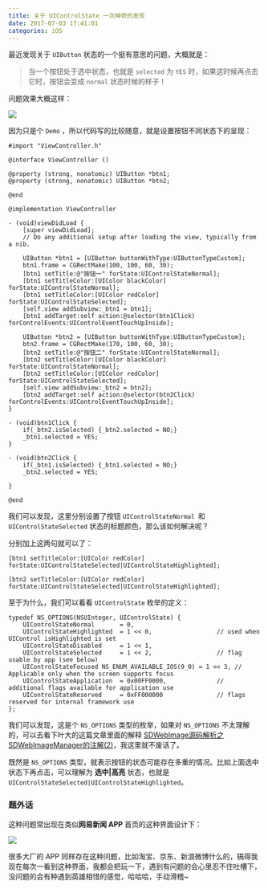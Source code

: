 ```yaml
---
title: 关于 UIControlState 一次神奇的发现
date: 2017-07-03 17:41:01
categories: iOS
---
```


最近发现关于 `UIButton` 状态的一个挺有意思的问题，大概就是：

> 当一个按钮处于选中状态，也就是 `selected` 为 `YES` 时，如果这时候再点击它时，按钮会变成 `normal` 状态时候的样子！

问题效果大概这样：

![](/images/events.gif)

<!--more-->

因为只是个 `Demo` ，所以代码写的比较随意，就是设置按钮不同状态下的呈现：

```objc
#import "ViewController.h"

@interface ViewController ()

@property (strong, nonatomic) UIButton *btn1;
@property (strong, nonatomic) UIButton *btn2;

@end

@implementation ViewController

- (void)viewDidLoad {
    [super viewDidLoad];
    // Do any additional setup after loading the view, typically from a nib.
   
    UIButton *btn1 = [UIButton buttonWithType:UIButtonTypeCustom];
    btn1.frame = CGRectMake(100, 100, 60, 30);
    [btn1 setTitle:@"按钮一" forState:UIControlStateNormal];
    [btn1 setTitleColor:[UIColor blackColor] forState:UIControlStateNormal];
    [btn1 setTitleColor:[UIColor redColor] forState:UIControlStateSelected];
    [self.view addSubview:_btn1 = btn1];
    [btn1 addTarget:self action:@selector(btn1Click) forControlEvents:UIControlEventTouchUpInside];
    
    UIButton *btn2 = [UIButton buttonWithType:UIButtonTypeCustom];
    btn2.frame = CGRectMake(170, 100, 60, 30);
    [btn2 setTitle:@"按钮二" forState:UIControlStateNormal];
    [btn2 setTitleColor:[UIColor blackColor] forState:UIControlStateNormal];
    [btn2 setTitleColor:[UIColor redColor] forState:UIControlStateSelected];
    [self.view addSubview:_btn2 = btn2];
    [btn2 addTarget:self action:@selector(btn2Click) forControlEvents:UIControlEventTouchUpInside];
}

- (void)btn1Click {
    if(_btn2.isSelected) {_btn2.selected = NO;}
    _btn1.selected = YES;
}

- (void)btn2Click {
    if(_btn1.isSelected) {_btn1.selected = NO;}
    _btn2.selected = YES;
    
}

@end
```
我们可以发现，这里分别设置了按钮 `UIControlStateNormal `和 `UIControlStateSelected` 状态的标题颜色，那么该如何解决呢？

分别加上这两句就可以了：

```objc
[btn1 setTitleColor:[UIColor redColor] forState:UIControlStateSelected|UIControlStateHighlighted];

[btn2 setTitleColor:[UIColor redColor] forState:UIControlStateSelected|UIControlStateHighlighted];
```
至于为什么，我们可以看看 `UIControlState` 枚举的定义：

```objc
typedef NS_OPTIONS(NSUInteger, UIControlState) {
    UIControlStateNormal       = 0,
    UIControlStateHighlighted  = 1 << 0,                  // used when UIControl isHighlighted is set
    UIControlStateDisabled     = 1 << 1,
    UIControlStateSelected     = 1 << 2,                  // flag usable by app (see below)
    UIControlStateFocused NS_ENUM_AVAILABLE_IOS(9_0) = 1 << 3, // Applicable only when the screen supports focus
    UIControlStateApplication  = 0x00FF0000,              // additional flags available for application use
    UIControlStateReserved     = 0xFF000000               // flags reserved for internal framework use
};
```

我们可以发现，这是个 `NS_OPTIONS` 类型的枚举，如果对 `NS_OPTIONS` 不太理解的，可以去看下叶大的这篇文章里面的解释 [SDWebImage源码解析之SDWebImageManager的注解(2)](http://www.jianshu.com/p/0f9a7296f4c0)，我这里就不废话了。

既然是 `NS_OPTIONS` 类型，就表示按钮的状态可能存在多重的情况。比如上面选中状态下再点击，可以理解为 **选中|高亮** 状态，也就是  `UIControlStateSelected|UIControlStateHighlighted`。

### 题外话

这种问题常出现在类似**网易新闻 APP** 首页的这种界面设计下：

![](/images/header_01.png)

很多大厂的 APP 同样存在这种问题，比如淘宝、京东、新浪微博什么的，搞得我现在每次一看到这种界面，我都会把玩一下，遇到有问题的会心里忍不住吐槽下，没问题的会有种遇到英雄相惜的感觉，哈哈哈，手动滑稽~